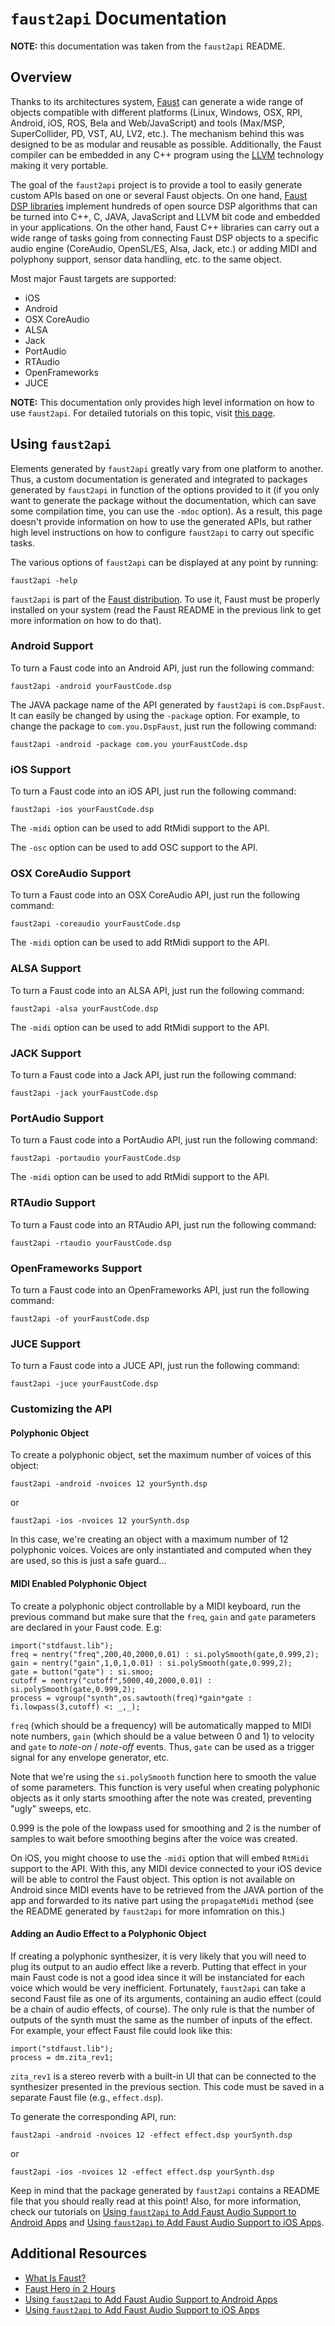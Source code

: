 # `faust2api` Documentation

**NOTE:** this documentation was taken from the `faust2api` README.

## Overview

Thanks to its architectures system, [Faust](http://faust.grame.fr) can generate a wide range of objects compatible with different platforms (Linux, Windows, OSX, RPI, Android, iOS, ROS, Bela and Web/JavaScript) and tools (Max/MSP, SuperCollider, PD, VST, AU, LV2, etc.). The mechanism behind this was designed to be as modular and reusable as possible. Additionally, the Faust compiler can be embedded in any C++ program using the [LLVM](http://llvm.org/) technology making it very portable.

The goal of the `faust2api` project is to provide a tool to easily generate custom APIs based on one or several Faust objects. On one hand, [Faust DSP libraries](http://faust.grame.fr/libraries.html) implement hundreds of open source DSP algorithms that can be turned into C++, C, JAVA, JavaScript and LLVM bit code and embedded in your applications. On the other hand, Faust C++ libraries can carry out a wide range of tasks going from connecting Faust DSP objects to a specific audio engine (CoreAudio, OpenSL/ES, Alsa, Jack, etc.) or adding MIDI and polyphony support, sensor data handling, etc. to the same object.

Most major Faust targets are supported:

* iOS
* Android
* OSX CoreAudio
* ALSA
* Jack
* PortAudio
* RTAudio
* OpenFrameworks
* JUCE

**NOTE:** This documentation only provides high level information on how to use `faust2api`. For detailed tutorials on this topic, visit [this page](https://ccrma.stanford.edu/~rmichon/faustTutorials/#adding-faust-real-time-audio-support-to-android-apps).

## Using `faust2api`

Elements generated by `faust2api` greatly vary from one platform to another. Thus, a custom documentation is generated and integrated to packages generated by `faust2api` in function of the options provided to it (if you only want to generate the package without the documentation, which can save some compilation time, you can use the `-mdoc` option). As a result, this page doesn't provide information on how to use the generated APIs, but rather high level instructions on how to configure `faust2api` to carry out specific tasks.

The various options of `faust2api` can be displayed at any point by running:

	faust2api -help

`faust2api` is part of the [Faust distribution](https://github.com/grame-cncm/faust). To use it, Faust must be properly installed on your system (read the Faust README in the previous link to get more information on how to do that).

### Android Support

To turn a Faust code into an Android API, just run the following command:

```
faust2api -android yourFaustCode.dsp
```

The JAVA package name of the API generated by `faust2api` is `com.DspFaust`. It can easily be changed by using the `-package` option. For example, to change the package to `com.you.DspFaust`, just run the following command:

```
faust2api -android -package com.you yourFaustCode.dsp
```

### iOS Support

To turn a Faust code into an iOS API, just run the following command:

```
faust2api -ios yourFaustCode.dsp
```

The `-midi` option can be used to add RtMidi support to the API.

The `-osc` option can be used to add OSC support to the API.

### OSX CoreAudio Support

To turn a Faust code into an OSX CoreAudio API, just run the following command:

```
faust2api -coreaudio yourFaustCode.dsp
```

The `-midi` option can be used to add RtMidi support to the API.  

### ALSA Support

To turn a Faust code into an ALSA API, just run the following command:

```
faust2api -alsa yourFaustCode.dsp
```

The `-midi` option can be used to add RtMidi support to the API.  

### JACK Support

To turn a Faust code into a Jack API, just run the following command:

```
faust2api -jack yourFaustCode.dsp
```

### PortAudio Support

To turn a Faust code into a PortAudio API, just run the following command:

```
faust2api -portaudio yourFaustCode.dsp
```

The `-midi` option can be used to add RtMidi support to the API.  

### RTAudio Support

To turn a Faust code into an RTAudio API, just run the following command:

```
faust2api -rtaudio yourFaustCode.dsp
```

### OpenFrameworks Support

To turn a Faust code into an OpenFrameworks API, just run the following command:

```
faust2api -of yourFaustCode.dsp
```

### JUCE Support

To turn a Faust code into a JUCE API, just run the following command:

```
faust2api -juce yourFaustCode.dsp
```

### Customizing the API

#### Polyphonic Object

To create a polyphonic object, set the maximum number of voices of this object:

```
faust2api -android -nvoices 12 yourSynth.dsp
```

or

```
faust2api -ios -nvoices 12 yourSynth.dsp
```

In this case, we're creating an object with a maximum number of 12 polyphonic voices. Voices are only instantiated and computed when they are used, so this is just a safe guard...

#### MIDI Enabled Polyphonic Object

To create a polyphonic object controllable by a MIDI keyboard, run the previous command but make sure that the `freq`, `gain` and `gate` parameters are declared in your Faust code. E.g:

	import("stdfaust.lib");
	freq = nentry("freq",200,40,2000,0.01) : si.polySmooth(gate,0.999,2);
	gain = nentry("gain",1,0,1,0.01) : si.polySmooth(gate,0.999,2);
	gate = button("gate") : si.smoo;
	cutoff = nentry("cutoff",5000,40,2000,0.01) : si.polySmooth(gate,0.999,2);
	process = vgroup("synth",os.sawtooth(freq)*gain*gate : fi.lowpass(3,cutoff) <: _,_);

`freq` (which should be a frequency) will be automatically mapped to MIDI note numbers, `gain` (which should be a value between 0 and 1) to velocity and `gate` to *note-on* / *note-off* events. Thus, `gate` can be used as a trigger signal for any envelope generator, etc.

Note that we're using the `si.polySmooth` function here to smooth the value of some parameters. This function is very useful when creating polyphonic objects as it only starts smoothing after the note was created, preventing "ugly" sweeps, etc.

0.999 is the pole of the lowpass used for smoothing and 2 is the number of samples to wait before smoothing begins after the voice was created.

On iOS, you might choose to use the `-midi` option that will embed `RtMidi` support to the API. With this, any MIDI device connected to your iOS device will be able to control the Faust object. This option is not available on Android since MIDI events have to be retrieved from the JAVA portion of the app and forwarded to its native part using the `propagateMidi` method (see the README generated by `faust2api` for more infomration on this.)

#### Adding an Audio Effect to a Polyphonic Object

If creating a polyphonic synthesizer, it is very likely that you will need to plug its output to an audio effect like a reverb. Putting that effect in your main Faust code is not a good idea since it will be instanciated for each voice which would be very inefficient. Fortunately, `faust2api` can take a second Faust file as one of its arguments, containing an audio effect (could be a chain of audio effects, of course). The only rule is that the number of outputs of the synth must the same as the number of inputs of the effect. For example, your effect Faust file could look like this:

	import("stdfaust.lib");
	process = dm.zita_rev1;

`zita_rev1` is a stereo reverb with a built-in UI that can be connected to the synthesizer presented in the previous section. This code must be saved in a separate Faust file (e.g., `effect.dsp`).

To generate the corresponding API, run:

	faust2api -android -nvoices 12 -effect effect.dsp yourSynth.dsp
or

	faust2api -ios -nvoices 12 -effect effect.dsp yourSynth.dsp

Keep in mind that the package generated by `faust2api` contains a README file that you should really read at this point! Also, for more information, check our tutorials on [Using `faust2api` to Add Faust Audio Support to Android Apps](https://ccrma.stanford.edu/~rmichon/faustTutorials/#adding-faust-real-time-audio-support-to-android-apps) and [Using `faust2api` to Add Faust Audio Support to iOS Apps](https://ccrma.stanford.edu/~rmichon/faustTutorials/#adding-faust-real-time-audio-support-to-ios-apps).

## Additional Resources

* [What Is Faust?](https://ccrma.stanford.edu/~rmichon/faustTutorials/#what-is-faust)
* [Faust Hero in 2 Hours](https://ccrma.stanford.edu/~rmichon/faustTutorials/#faust-hero-in-2-hours)
* [Using `faust2api` to Add Faust Audio Support to Android Apps](https://ccrma.stanford.edu/~rmichon/faustTutorials/#adding-faust-real-time-audio-support-to-android-apps)
* [Using `faust2api` to Add Faust Audio Support to iOS Apps](https://ccrma.stanford.edu/~rmichon/faustTutorials/#adding-faust-real-time-audio-support-to-ios-apps)
